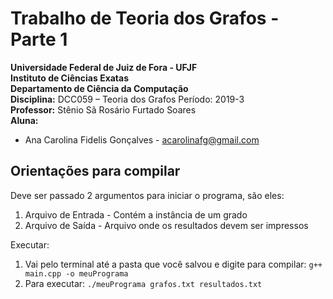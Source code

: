 # Trabalho de Teoria dos Grafos - Parte 1

**Universidade Federal de Juiz de Fora - UFJF**          
**Instituto de Ciências Exatas**                             
**Departamento de Ciência da Computação**                 
**Disciplina:** DCC059 – Teoria dos Grafos Período: 2019-3  
**Professor:** Stênio Sã Rosário Furtado Soares             
**Aluna:**                  
 * Ana Carolina Fidelis Gonçalves - acarolinafg@gmail.com 
 
## Orientações para compilar ##
Deve ser passado 2 argumentos para iniciar o programa, são eles:
1. Arquivo de Entrada - Contém a instância de um grado
2. Arquivo de Saída - Arquivo onde os resultados devem ser impressos

Executar:
1. Vai pelo terminal até a pasta que você salvou e digite para compilar:
`g++ main.cpp -o meuPrograma`
2. Para executar:
`./meuPrograma grafos.txt resultados.txt`

